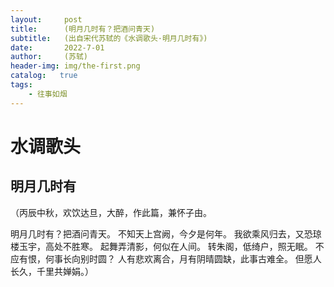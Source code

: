 ```yaml
---
layout:     post
title:      (明月几时有？把酒问青天)
subtitle:   (出自宋代苏轼的《水调歌头·明月几时有》)
date:       2022-7-01
author:     (苏轼)
header-img: img/the-first.png
catalog:   true
tags:
    - 往事如烟
---
```

# 水调歌头
## 明月几时有
（丙辰中秋，欢饮达旦，大醉，作此篇，兼怀子由。

明月几时有？把酒问青天。
不知天上宫阙，今夕是何年。
我欲乘风归去，又恐琼楼玉宇，高处不胜寒。
起舞弄清影，何似在人间。
转朱阁，低绮户，照无眠。
不应有恨，何事长向别时圆？
人有悲欢离合，月有阴晴圆缺，此事古难全。
但愿人长久，千里共婵娟。）
